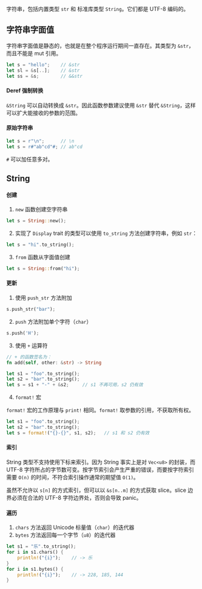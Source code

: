 字符串，包括内置类型 `str` 和 标准库类型 `String`。它们都是 UTF-8 编码的。

## 字符串字面值

字符串字面值是静态的，也就是在整个程序运行期间一直存在。其类型为 `&str`，而且不能是 mut 引用。

```rust
let s = "hello";	// &str
let sl = &s[..];	// &str
let ss = &s;		// &&str
```

#### Deref 强制转换

`&String` 可以自动转换成 `&str`。因此函数参数建议使用 `&str` 替代 `&String`，这样可以扩大能接收的参数的范围。

#### 原始字符串

```rust
let s = r"\n";		// \n
let s = r#"ab"cd"#;	// ab"cd
```

`#` 可以加任意多对。

## String

#### 创建

1. `new` 函数创建空字符串

```rust
let s = String::new();
```

2. 实现了 `Display` trait 的类型可以使用 `to_string` 方法创建字符串，例如 `str`：

```rust
let s = "hi".to_string();
```

3. `from` 函数从字面值创建

```rust
let s = String::from("hi");
```

#### 更新

1. 使用 `push_str` 方法附加

```rust
s.push_str("bar");
```

2. `push` 方法附加单个字符（`char`）

```rust
s.push('H');
```

3. 使用 `+` 运算符

```rust
// + 的函数签名为：
fn add(self, other: &str) -> String

let s1 = "foo".to_string();
let s2 = "bar".to_string();
let s = s1 + "-" + &s2;		// s1 不再可用，s2 仍有效
```

4. `format!` 宏

`format!` 宏的工作原理与 `print!` 相同。`format!` 取参数的引用，不获取所有权。

```rust
let s1 = "foo".to_string();
let s2 = "bar".to_string();
let s = format!("{}-{}", s1, s2);	// s1 和 s2 仍有效
```

#### 索引

String 类型不支持使用下标来索引。因为 String 事实上是对 `Vec<u8>` 的封装，而 UTF-8 字符所占的字节数可变。按字节索引会产生严重的错误，而要按字符索引需要 `O(n)` 的时间，不符合索引操作通常的期望值 `O(1)`。

虽然不允许以 `s[n]` 的方式索引，但可以以 `&s[n..m]` 的方式获取 slice。slice 边界必须在合法的 UTF-8 字符边界处，否则会导致 panic。

#### 遍历

1. `chars` 方法返回 Unicode 标量值（`char`）的迭代器
2. `bytes` 方法返回每一个字节（`u8`）的迭代器

```rust
let s1 = "乐".to_string();
for i in s1.chars() {
    println!("{i}");	// -> 乐
}
for i in s1.bytes() {
    println!("{i}");	// -> 228, 185, 144
}
```

